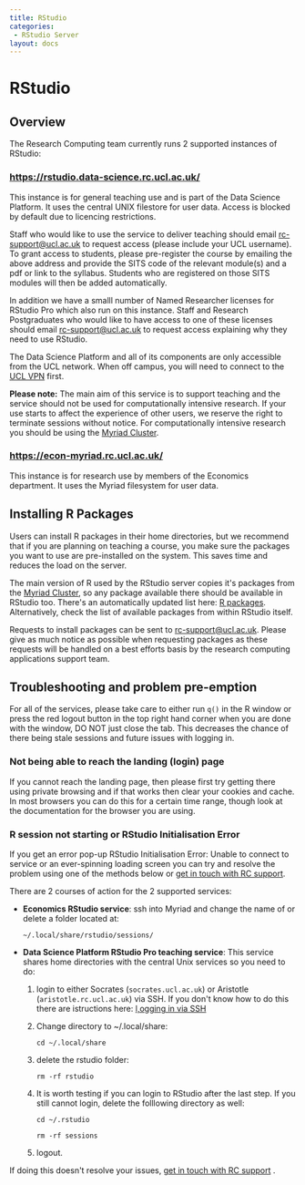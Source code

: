 ```yaml
---
title: RStudio
categories:
 - RStudio Server
layout: docs
---
```


# RStudio

## Overview

The Research Computing team currently runs 2 supported instances of RStudio:

### <https://rstudio.data-science.rc.ucl.ac.uk/>

This instance is for general teaching use and is part of the Data
Science Platform. It uses the central UNIX filestore for user data. Access is blocked by default due to licencing restrictions.

Staff who would like to use the service to deliver teaching should
email rc-support@ucl.ac.uk to request access (please include your UCL
username). To grant access to students, please pre-register the course
by emailing the above address and provide the SITS code of the
relevant module(s) and a pdf or link to the syllabus. Students who are
registered on those SITS modules will then be added automatically.

In addition we have a smalll number of Named Researcher licenses for
RStudio Pro which also run on this instance. Staff and Research
Postgraduates who would like to have access to one of these licenses
should email rc-support@ucl.ac.uk to request access explaining why
they need to use RStudio.

The Data Science Platform and all of its components are only
accessible from the UCL network. When off campus, you will need to
connect to the
[UCL VPN](https://ucl.ac.uk/isd/services/get-connected/ucl-virtual-private-network-vpn)
first.

**Please note:** The main aim of this service is to support teaching
  and the service should not be used for computationally intensive
  research. If your use starts to affect the experience of other
  users, we reserve the right to terminate sessions without
  notice. For computationally intensive
  research you should be using the [Myriad Cluster](https://www.rc.ucl.ac.uk/docs/Clusters/Myriad/).

### <https://econ-myriad.rc.ucl.ac.uk/>

This instance is for research use by members of the Economics
department. It uses the Myriad filesystem for user data.

## Installing R Packages

Users can install R packages in their home directories, but we recommend that if you are planning on teaching a course, you make sure the packages you want to use are pre-installed on the system. This saves time and reduces the load on the server.

The main version of R used by the RStudio server copies it's packages from the [Myriad Cluster](https://www.rc.ucl.ac.uk/docs/Clusters/Myriad/), so any package available there should be available in RStudio too. There's an automatically updated list here: [R packages](https://www.rc.ucl.ac.uk/docs/Installed_Software_Lists/r-packages/). Alternatively, check the list of available packages from within RStudio itself.

Requests to install packages can be sent to rc-support@ucl.ac.uk. Please give as much notice as possible when requesting packages as these requests will be handled on a best efforts basis by the research computing applications support team.

## Troubleshooting and problem pre-emption

For all of the services, please take care to either run `q()` in the R
window or press the red logout button in the top right hand corner
when you are done with the window, DO NOT just close the tab. This
decreases the chance of there being stale sessions and future issues
with logging in.

### Not being able to reach the landing (login) page

If you cannot reach the landing page, then please first try getting
there using private browsing and if that works then clear your cookies
and cache. In most browsers you can do this for a certain time range,
though look at the documentation for the browser you are using.

### R session not starting or RStudio Initialisation Error

If you get an error pop-up RStudio Initialisation Error: Unable to
connect to service or an ever-spinning loading screen you can try and
resolve the problem using one of the methods below or  [get in touch with RC support](../Contact_Us.md). 

There are 2 courses of action for the 2 supported services:

 - **Economics RStudio service**: ssh into Myriad and change the name of or delete a folder located at:
    
   ```
   ~/.local/share/rstudio/sessions/
   ```

 - **Data Science Platform RStudio Pro teaching service**: This service
 shares home directories with the central Unix services so you need to
 do:

	1. login to either Socrates (`socrates.ucl.ac.uk`) or Aristotle
(`aristotle.rc.ucl.ac.uk`) via SSH. If you don't know how to do this
there are istructions here: 
[l,ogging in via SSH](../Walkthroughs/Logging_In.md)
    2. Change directory to ~/.local/share:

		```
		cd ~/.local/share
		```
		
   	3. delete the rstudio folder:

		```
		rm -rf rstudio
		```
		
	4. It is worth testing if you can login to RStudio after the last
       step. If you still cannot login, delete the folllowing directory as well:
	   
		```
		cd ~/.rstudio
		```
	   
		```
		rm -rf sessions
		```

	5. logout.

If doing this doesn't resolve your issues,  [get in touch with RC support](../Contact_Us.md) .


